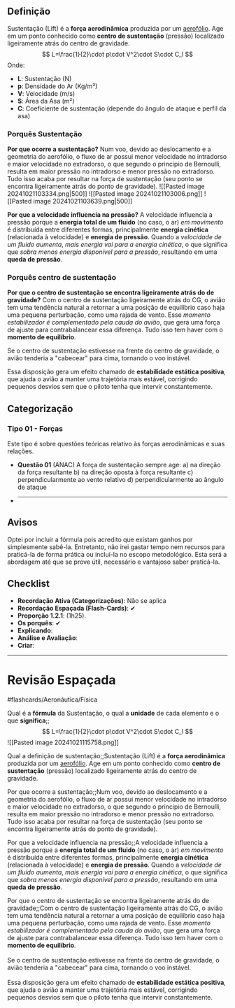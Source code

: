 ## Definição
Sustentação (Lift) é a **força aerodinâmica** produzida por um [aerofólio](https://www2.anac.gov.br/anacpedia/por_ing/tr428.htm#:~:text=Corpo%20de%20formato%20aerodin%C3%A2mico%20capaz,aerodin%C3%A2mica%20quando%20atravessa%20o%20ar.). Age em um ponto conhecido como **centro de sustentação** (pressão) localizado ligeiramente atrás do centro de gravidade.
$$
L=\frac{1}{2}\cdot p\cdot V^2\cdot S\cdot C_l
$$
Onde:
- **L**: Sustentação (N)
- **p**: Densidade do Ar (Kg/m³)
- **V**: Velocidade (m/s)
- **S**: Área da Asa (m²)
- **C**: Coeficiente de sustentação (depende do ângulo de ataque e perfil da asa)
### Porquês Sustentação
**Por que ocorre a sustentação?**
Num voo, devido ao deslocamento e a geometria do aerofólio, o fluxo de ar possui menor velocidade no intradorso e maior velocidade no extradorso, o que segundo o princípio de Bernoulli, resulta em maior pressão no intradorso e menor pressão no extradorso. Tudo isso acaba por resultar na força de sustentação (seu ponto se encontra ligeiramente atrás do ponto de gravidade).
![[Pasted image 20241021103334.png|500]]
![[Pasted image 20241021103006.png]]
![[Pasted image 20241021103639.png|500]]

**Por que a velocidade influencia na pressão?**
A velocidade influencia a pressão porque a **energia total de um fluido** (no caso, o ar) *em movimento* é distribuída entre diferentes formas, principalmente **energia cinética** (relacionada à velocidade) e **energia de pressão**. Quando a *velocidade de um fluido aumenta*, *mais energia vai para a energia cinética*, o que significa que *sobra menos energia disponível para a pressão*, resultando em uma **queda de pressão**.

### Porquês centro de sustentação
**Por que o centro de sustentação se encontra ligeiramente atrás do de gravidade?**
Com o centro de sustentação ligeiramente atrás do CG, o avião tem uma tendência natural a retornar a uma posição de equilíbrio caso haja uma pequena perturbação, como uma rajada de vento. Esse *momento estabilizador é complementado pela cauda do avião*, que gera uma força de ajuste para contrabalancear essa diferença. Tudo isso tem haver com o **momento de equilíbrio**.

Se o centro de sustentação estivesse na frente do centro de gravidade, o avião tenderia a "cabecear" para cima, tornando o voo instável.

Essa disposição gera um efeito chamado de **estabilidade estática positiva**, que ajuda o avião a manter uma trajetória mais estável, corrigindo pequenos desvios sem que o piloto tenha que intervir constantemente.

## Categorização
### Tipo 01 - Forças
Este tipo é sobre questões teóricas relativo às forças aerodinâmicas e suas relações.
- **Questão 01**
  (ANAC) A força de sustentação sempre age:
  a) na direção da força resultante
  b) na direção oposta à força resultante
  c) perpendicularmente ao vento relativo
  d) perpendicularmente ao ângulo de ataque
- ****

## Avisos
Optei por incluir a fórmula pois acredito que existam ganhos por simplesmente sabê-la. Entretanto, não irei gastar tempo nem recursos para praticá-la de forma prática ou incluí-la no escopo metodológico. 
Esta será a abordagem até que se prove útil, necessário e vantajoso saber praticá-la. 
## Checklist
- **Recordação Ativa (Categorizações)**: Não se aplica
- **Recordação Espaçada (Flash-Cards)**: ✔
- **Proporção 1.2.1**: (1h25).
- **Os porquês**: ✔
- **Explicando**: 
- **Análise e Avaliação**: 
- **Criar**: 

---
# Revisão Espaçada
#flashcards/Aeronáutica/Física

Qual é a **fórmula** da Sustentação, o qual a **unidade** de cada elemento e o que **significa**;;$$ L=\frac{1}{2}\cdot p\cdot V^2\cdot S\cdot C_l $$![[Pasted image 20241021115758.png]]
<!--SR:!2024-12-13,8,210-->

Qual a definição de sustentação;;Sustentação (Lift) é a **força aerodinâmica** produzida por um [aerofólio](https://www2.anac.gov.br/anacpedia/por_ing/tr428.htm#:~:text=Corpo%20de%20formato%20aerodin%C3%A2mico%20capaz,aerodin%C3%A2mica%20quando%20atravessa%20o%20ar.). Age em um ponto conhecido como **centro de sustentação** (pressão) localizado ligeiramente atrás do centro de gravidade.
<!--SR:!2025-03-20,105,310-->

Por que ocorre a sustentação;;Num voo, devido ao deslocamento e a geometria do aerofólio, o fluxo de ar possui menor velocidade no intradorso e maior velocidade no extradorso, o que segundo o princípio de Bernoulli, resulta em maior pressão no intradorso e menor pressão no extradorso. Tudo isso acaba por resultar na força de sustentação (seu ponto se encontra ligeiramente atrás do ponto de gravidade).
<!--SR:!2025-01-11,60,310-->

Por que a velocidade influencia na pressão;;A velocidade influencia a pressão porque a **energia total de um fluido** (no caso, o ar) *em movimento* é distribuída entre diferentes formas, principalmente **energia cinética** (relacionada à velocidade) e **energia de pressão**. Quando a *velocidade de um fluido aumenta*, *mais energia vai para a energia cinética*, o que significa que *sobra menos energia disponível para a pressão*, resultando em uma **queda de pressão**.
<!--SR:!2024-12-22,41,290-->

Por que o centro de sustentação se encontra ligeiramente atrás do de gravidade;;Com o centro de sustentação ligeiramente atrás do CG, o avião tem uma tendência natural a retornar a uma posição de equilíbrio caso haja uma pequena perturbação, como uma rajada de vento. Esse *momento estabilizador é complementado pela cauda do avião*, que gera uma força de ajuste para contrabalancear essa diferença. Tudo isso tem haver com o **momento de equilíbrio**. <br><br>Se o centro de sustentação estivesse na frente do centro de gravidade, o avião tenderia a "cabecear" para cima, tornando o voo instável. <br><br>Essa disposição gera um efeito chamado de **estabilidade estática positiva**, que ajuda o avião a manter uma trajetória mais estável, corrigindo pequenos desvios sem que o piloto tenha que intervir constantemente.
<!--SR:!2024-12-24,19,190-->